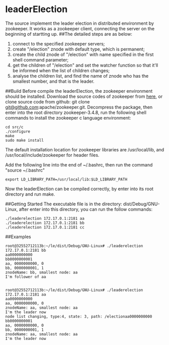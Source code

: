 # leaderElection
The source implement the leader election in distributed environment by zookeeper.
It works as a zookeeper client, connecting the server on the beginning of startting up.
##The detailed steps are as below:
1. connect to the specified zookeeper servers;
2. create "/election" znode with default type, which is permanent;
3. create the child znode of "/election" with name specified in the first shell command parameter;
4. get the children of "/election" and set the watcher function so that it'll be informed when the list of children changes;
5. analyse the children list, and find the name of znode who has the smallest number, and that is the leader.

##Build
Before compile the leaderElection, the zookeeper environment should be installed.
Download the source codes of zookeeper from [here](http://mirrors.cnnic.cn/apache/zookeeper/zookeeper-3.4.8/zookeeper-3.4.8.tar.gz),
or clone source code from github: git clone git@github.com:apache/zookeeper.git.
Decompress the package, then enter into the root directory zookeeper-3.4.8, run the following shell commands to install the zookeeper c language environment:
~~~shell
cd src/c
./configure
make
sudo make install 
~~~
The default installation location for zookeeper libraries are /usr/local/lib, and /usr/local/include/zookeeper for header files.

Add the following line into the end of ~/.bashrc, then run the command "source ~/.bashrc"
~~~shell
export LD_LIBRARY_PATH=/usr/local/lib:$LD_LIBRARY_PATH
~~~

Now the leaderElection can be compiled correctly, by enter into its root directory and run make.

##Getting Started
The executable file is in the directory: dist/Debug/GNU-Linux, after enter into this directory, you can run the follow commands:
~~~shell
./leaderelection 172.17.0.1:2181 aa
./leaderelection 172.17.0.1:2181 bb
./leaderelection 172.17.0.1:2181 cc
~~~

##Examples

~~~shell
root@32552712113b:~/le/dist/Debug/GNU-Linux# ./leaderelection 172.17.0.1:2181 bb
aa0000000000
bb0000000001
aa, 0000000000, 0
bb, 0000000001, 1
znodeName: bb, smallest node: aa
I'm follower of aa


root@32552712113b:~/le/dist/Debug/GNU-Linux# ./leaderelection 172.17.0.1:2181 aa
aa0000000000
aa, 0000000000, 0
znodeName: aa, smallest node: aa
I'm the leader now
node list changing, type:4, state: 3, path: /electionaa0000000000
bb0000000001
aa, 0000000000, 0
bb, 0000000001, 1
znodeName: aa, smallest node: aa
I'm the leader now
~~~
